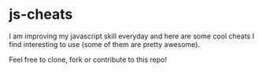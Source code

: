 # js-cheats

I am improving my javascript skill everyday and here are some cool cheats I find interesting to use (some of them are pretty awesome). 

Feel free to clone, fork or contribute to this repo!
